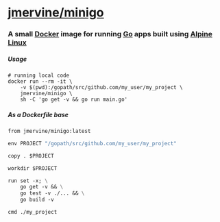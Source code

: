 # [jmervine/minigo](https://registry.hub.docker.com/u/jmervine/minigo)

### A small [Docker] image for running [Go](https://golang.org/) apps built using [Alpine Linux]

##### Usage

```
# running local code
docker run --rm -it \
    -v $(pwd):/gopath/src/github.com/my_user/my_project \
    jmervine/minigo \
    sh -C 'go get -v && go run main.go'
```

##### As a Dockerfile base

```Dockerfile
from jmervine/minigo:latest

env PROJECT "/gopath/src/github.com/my_user/my_project"

copy . $PROJECT

workdir $PROJECT

run set -x; \
    go get -v && \
    go test -v ./... && \
    go build -v

cmd ./my_project
```

[Alpine Linux]: https://www.alpinelinux.org/
[Docker]: https://www.docker.com/
